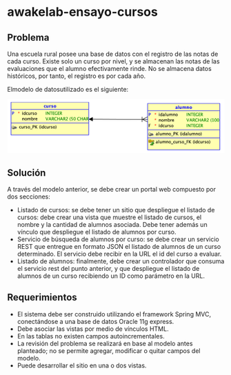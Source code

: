 # awakelab-ensayo-cursos

## Problema

Una escuela rural posee una base de datos con el registro de las notas de cada curso. Existe solo un curso por nivel, y se almacenan las notas de las evaluaciones que el alumno efectivamente rinde. No se almacena datos históricos, por tanto, el registro es por cada año.

Elmodelo de datosutilizado es el siguiente:

![Modelo](images/model.png)

## Solución

A través del modelo anterior, se debe crear un portal web compuesto por dos secciones:
 * Listado de cursos: se debe tener un sitio que despliegue el listado de cursos: debe crear una vista que muestre el listado de cursos, el nombre y la cantidad de alumnos asociada. Debe tener además un vínculo que despliegue el listado de alumnos por curso.
 * Servicio de búsqueda de alumnos por curso: se debe crear un servicio REST que entregue en formato JSON el listado de alumnos de un curso determinado. El servicio debe recibir en la URL el id del curso a evaluar.
 * Listado de alumnos: finalmente, debe crear un controlador que consuma el servicio rest del punto anterior, y que despliegue el listado de alumnos de un curso recibiendo un ID como parámetro en la URL.

## Requerimientos
 * El sistema debe ser construido utilizando el framework Spring MVC, conectándose a una base de datos Oracle 11g express.
 * Debe asociar las vistas por medio de vínculos HTML.
 * En las tablas no existen campos autoincrementales.
 * La revisión del problema se realizará en base al modelo antes planteado; no se permite agregar, modificar o quitar campos del modelo.
 * Puede desarrollar el sitio en una o dos vistas.
